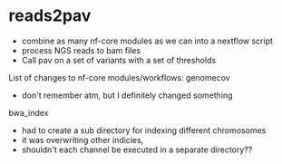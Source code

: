 # reads2pav
- combine as many nf-core modules as we can into a nextflow script
- process NGS reads to bam files
 - Call pav on a set of variants with a set of thresholds


List of changes to nf-core modules/workflows:
genomecov
- don't remember atm, but I definitely changed something

bwa_index
- had to create a sub directory for indexing different chromosomes
- it was overwriting other indicies,
- shouldn't each channel be executed in a separate directory??
